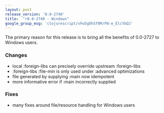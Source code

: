 ```yaml
---
layout: post
release_version: '0.0-2740'
title:  "r0.0-2740 - Windows"
google_group_msg: 'clojurescript/vFw5gOhSf0M/FN-e_ElcYbQJ'
---
```


The primary reason for this release is to bring all the benefits of
0.0-2727 to Windows users.

### Changes
* local :foreign-libs can precisely override upstream :foreign-libs
* :foreign-libs :file-min is only used under :advanced optimizations
* file generated by supplying :main now idempotent
* more informative error if :main incorrectly supplied

### Fixes
* many fixes around file/resource handling for Windows users
